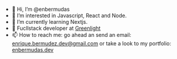 - 👋 Hi, I’m @enbermudas
- 👀 I’m interested in Javascript, React and Node.
- 🌱 I’m currently learning Nextjs.
- 💞️ Fucllstack developer at [Greenlight](https://greenlight.com/)
- 📫 How to reach me: go ahead an send an email: enrique.bermudez.dev@gmail.com or take a look to my portfolio: [enbermudas.dev](https://enbermudas.dev/)
